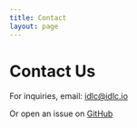 ```yaml
---
title: Contact
layout: page
---
```


# Contact Us

For inquiries, email: idlc@idlc.io

Or open an issue on [GitHub](https://github.com/Denoca/idlc)
